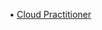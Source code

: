 • [Cloud Practitioner](https://github.com/cyberjalen/my-notes/blob/main/sections/aws%20cloud%20computing%20sections/cloud%20practitioner.md)